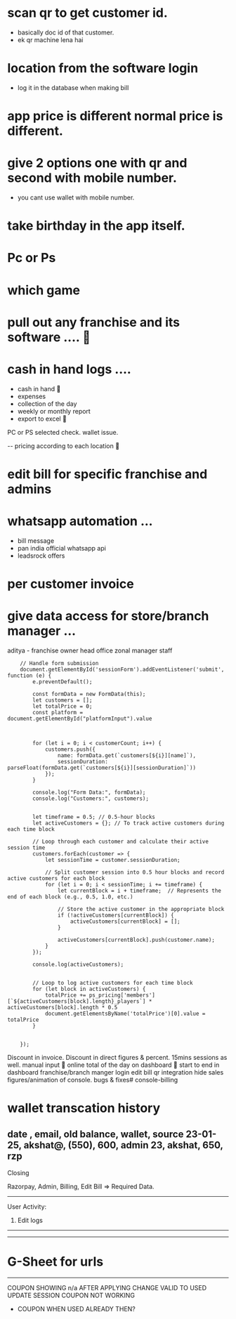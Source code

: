 # scan qr to get customer id. 
- basically doc id of that customer. 
- ek qr machine lena hai 

# location from the software login 
- log it in the database when making bill


# app price is different normal price is different. 


# give 2 options one with qr and second with mobile number. 
- you cant use wallet with mobile number. 

# take birthday in the app itself. 

# Pc or Ps 

# which game 

# pull out any franchise and its software .... 🔴

# cash in hand logs ....
- cash in hand 🔴
- expenses
- collection of the day
- weekly or monthly report 
- export to excel 🔴


PC or PS selected check.
wallet issue. 

-- pricing according to each location 🔴


# edit bill for specific franchise and admins 

# whatsapp automation ...
- bill message 
- pan india official whatsapp api
- leadsrock offers

# per customer invoice 

# give data access for store/branch manager ...

aditya - franchise owner
head office
zonal manager
staff 





        // Handle form submission
        document.getElementById('sessionForm').addEventListener('submit', function (e) {
            e.preventDefault();

            const formData = new FormData(this);
            let customers = [];
            let totalPrice = 0;
            const platform = document.getElementById("platformInput").value



            for (let i = 0; i < customerCount; i++) {
                customers.push({
                    name: formData.get(`customers[${i}][name]`),
                    sessionDuration: parseFloat(formData.get(`customers[${i}][sessionDuration]`))
                });
            }

            console.log("Form Data:", formData);
            console.log("Customers:", customers);


            let timeframe = 0.5; // 0.5-hour blocks
            let activeCustomers = {}; // To track active customers during each time block

            // Loop through each customer and calculate their active session time
            customers.forEach(customer => {
                let sessionTime = customer.sessionDuration;

                // Split customer session into 0.5 hour blocks and record active customers for each block
                for (let i = 0; i < sessionTime; i += timeframe) {
                    let currentBlock = i + timeframe;  // Represents the end of each block (e.g., 0.5, 1.0, etc.)

                    // Store the active customer in the appropriate block
                    if (!activeCustomers[currentBlock]) {
                        activeCustomers[currentBlock] = [];
                    }

                    activeCustomers[currentBlock].push(customer.name);
                }
            });

            console.log(activeCustomers);


            // Loop to log active customers for each time block
            for (let block in activeCustomers) {
                totalPrice += ps_pricing['members'][`${activeCustomers[block].length}_players`] * activeCustomers[block].length * 0.5
                document.getElementsByName('totalPrice')[0].value = totalPrice
            }


        });




Discount in invoice.
Discount in direct figures & percent. 
15mins sessions as well. manual input 🔴
online total of the day on dashboard 🔴 
start to end in dashboard
franchise/branch manger login
edit bill
qr integration
hide sales figures/animation of console.
bugs & fixes#   c o n s o l e - b i l l i n g 
 
 



# wallet transcation history

date , email, old balance,  wallet, source
23-01-25, akshat@, (550),  600, admin
23, akshat, 650, rzp
----------------------
Closing 

Razorpay, Admin, Billing, Edit Bill => Required Data.

-------------------
User Activity: 
1. Edit logs
-------------------


-----------------
# G-Sheet for urls


------------------
COUPON SHOWING n/a 
AFTER APPLYING CHANGE VALID TO USED
UPDATE SESSION COUPON NOT WORKING
 - COUPON WHEN USED ALREADY THEN?